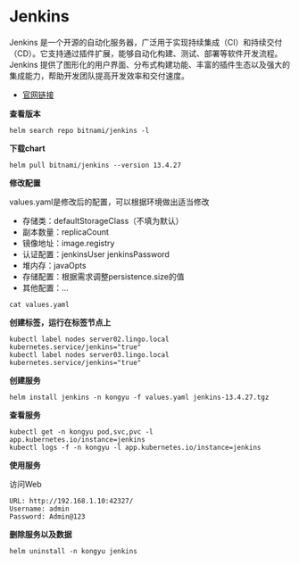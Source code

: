 # Jenkins

Jenkins 是一个开源的自动化服务器，广泛用于实现持续集成（CI）和持续交付（CD）。它支持通过插件扩展，能够自动化构建、测试、部署等软件开发流程。Jenkins 提供了图形化的用户界面、分布式构建功能、丰富的插件生态以及强大的集成能力，帮助开发团队提高开发效率和交付速度。

- [官网链接](https://www.jenkins.io)

**查看版本**

```
helm search repo bitnami/jenkins -l
```

**下载chart**

```
helm pull bitnami/jenkins --version 13.4.27
```

**修改配置**

values.yaml是修改后的配置，可以根据环境做出适当修改

- 存储类：defaultStorageClass（不填为默认）
- 副本数量：replicaCount
- 镜像地址：image.registry
- 认证配置：jenkinsUser jenkinsPassword
- 堆内存：javaOpts
- 存储配置：根据需求调整persistence.size的值
- 其他配置：...

```
cat values.yaml
```

**创建标签，运行在标签节点上**

```
kubectl label nodes server02.lingo.local kubernetes.service/jenkins="true"
kubectl label nodes server03.lingo.local kubernetes.service/jenkins="true"
```

**创建服务**

```
helm install jenkins -n kongyu -f values.yaml jenkins-13.4.27.tgz
```

**查看服务**

```
kubectl get -n kongyu pod,svc,pvc -l app.kubernetes.io/instance=jenkins
kubectl logs -f -n kongyu -l app.kubernetes.io/instance=jenkins
```

**使用服务**

访问Web

```
URL: http://192.168.1.10:42327/
Username: admin
Password: Admin@123
```

**删除服务以及数据**

```
helm uninstall -n kongyu jenkins
```

